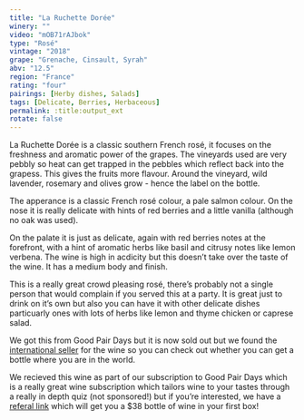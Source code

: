 ```yaml
---
title: "La Ruchette Dorée"
winery: ""
video: "mOB71rAJbok"
type: "Rosé"
vintage: "2018"
grape: "Grenache, Cinsault, Syrah"
abv: "12.5"
region: "France"
rating: "four"
pairings: [Herby dishes, Salads]
tags: [Delicate, Berries, Herbaceous]
permalink: :title:output_ext
rotate: false
---
```


La Ruchette Dorée is a classic southern French rosé, it focuses on the freshness and aromatic power of the grapes. The vineyards used are very pebbly so heat can get trapped in the pebbles which reflect back into the grapess. This gives the fruits more flavour. Around the vineyard, wild lavender, rosemary and olives grow - hence the label on the bottle.  

The apperance is a classic French rosé colour, a pale salmon colour. On the nose it is really delicate with hints of red berries and a little vanilla (although no oak was used). 

On the palate it is just as delicate, again with red berries notes at the forefront, with a hint of aromatic herbs like basil and citrusy notes like lemon verbena. The wine is high in acdicity but this doesn&rsquo;t take over the taste of the wine. It has a medium body and finish. 

This is a really great crowd pleasing rosé, there&rsquo;s probably not a single person that would complain if you served this at a party. It is great just to drink on it&rsquo;s own but also you can have it with other delicate dishes particuarly ones with lots of herbs like lemon and thyme chicken or caprese salad.

We got this from Good Pair Days but it is now sold out but we found the <a href="https://international.boutinot.com/wines/la-ruchette-doree-cotes-du-rhone-rose/" title="Find La Ruchette Doree where you are" target="_blank">international seller</a> for the wine so you can check out whether you can get a bottle where you are in the world. 

We recieved this wine as part of our subscription to Good Pair Days which is a really great wine subscription which tailors wine to your tastes through a really in depth quiz (not sponsored!) but if you&rsquo;re interested, we have a <a href="https://www.goodpairdays.com/invite/PIE123918" title="Referal link for Good Pair Days" target="_blank">referal link</a> which will get you a $38 bottle of wine in your first box!